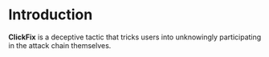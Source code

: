 # Introduction

**ClickFix** is a deceptive tactic that tricks users into unknowingly participating in the attack chain themselves.
